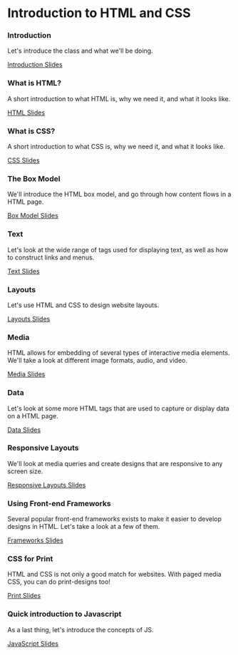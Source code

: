 Introduction to HTML and CSS
============================


### Introduction

Let's introduce the class and what we'll be doing.

[Introduction Slides](http://runemadsen.github.io/introduction-to-html-and-css/introduction.html)


### What is HTML?

A short introduction to what HTML is, why we need it, and what it looks like.

[HTML Slides](http://runemadsen.github.io/introduction-to-html-and-css/html.html)


### What is CSS?

A short introduction to what CSS is, why we need it, and what it looks like.

[CSS Slides](http://runemadsen.github.io/introduction-to-html-and-css/html.html)


### The Box Model

We'll introduce the HTML box model, and go through how content flows in a HTML page.

[Box Model Slides](http://runemadsen.github.io/introduction-to-html-and-css/box-model.html)


### Text

Let's look at the wide range of tags used for displaying text, as well as how to construct links and menus.

[Text Slides](http://runemadsen.github.io/introduction-to-html-and-css/text.html)


### Layouts

Let's use HTML and CSS to design website layouts.

[Layouts Slides](http://runemadsen.github.io/introduction-to-html-and-css/layouts.html)


### Media

HTML allows for embedding of several types of interactive media elements. We'll take a look at different image formats, audio, and video.

[Media Slides](http://runemadsen.github.io/introduction-to-html-and-css/media.html)


### Data

Let's look at some more HTML tags that are used to capture or display data on a HTML page.

[Data Slides](http://runemadsen.github.io/introduction-to-html-and-css/data.html)


### Responsive Layouts

We'll look at media queries and create designs that are responsive to any screen size.

[Responsive Layouts Slides](http://runemadsen.github.io/introduction-to-html-and-css/responsive-layouts.html)


### Using Front-end Frameworks

Several popular front-end frameworks exists to make it easier to develop designs in HTML. Let's take a look at a few of them.

[Frameworks Slides](http://runemadsen.github.io/introduction-to-html-and-css/frameworks.html)


### CSS for Print

HTML and CSS is not only a good match for websites. With paged media CSS, you can do print-designs too!

[Print Slides](http://runemadsen.github.io/introduction-to-html-and-css/print.html)


### Quick introduction to Javascript

As a last thing, let's introduce the concepts of JS.

[JavaScript Slides](http://runemadsen.github.io/introduction-to-html-and-css/javascript.html)